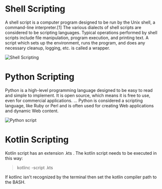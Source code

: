 # Shell Scripting
A shell script is a computer program designed to be run by the Unix shell, a command-line interpreter.[1] The various dialects of shell scripts are considered to be scripting languages. Typical operations performed by shell scripts include file manipulation, program execution, and printing text. A script which sets up the environment, runs the program, and does any necessary cleanup, logging, etc. is called a wrapper.

![Shell Scripting](https://www.cyberciti.biz/media/new/faq/2016/01/Hello-World-Bash-Shell-Script-Program.jpg "Bash scripting")

# Python Scripting
Python is a high-level programming language designed to be easy to read and simple to implement. It is open source, which means it is free to use, even for commercial applications. ... Python is considered a scripting language, like Ruby or Perl and is often used for creating Web applications and dynamic Web content.

![Python script](https://miro.medium.com/max/1214/1*nxgK3JNlRXjLOZQVRImoEQ.png "Python scripting")

# Kotlin Scripting
Kotlin script has an extension .kts . The kotlin script needs to be executed in this way:
> kotlinc -script <script-name>.kts <args>

If kotlinc isn't recognized by the terminal then set the kotlin compiler path to the BASH.
